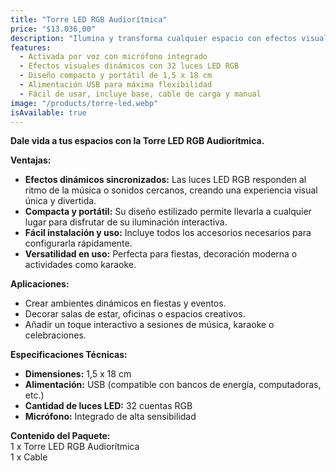 ```yaml
---  
title: "Torre LED RGB Audiorítmica"  
price: "$13.036,00"  
description: "Ilumina y transforma cualquier espacio con efectos visuales sincronizados al ritmo de la música. Perfecta para fiestas, eventos y decoración moderna."  
features:  
  - Activada por voz con micrófono integrado  
  - Efectos visuales dinámicos con 32 luces LED RGB  
  - Diseño compacto y portátil de 1,5 x 18 cm  
  - Alimentación USB para máxima flexibilidad  
  - Fácil de usar, incluye base, cable de carga y manual  
image: "/products/torre-led.webp"  
isAvailable: true  
---  
```


**Dale vida a tus espacios con la Torre LED RGB Audiorítmica.**  

**Ventajas:**  
- **Efectos dinámicos sincronizados:** Las luces LED RGB responden al ritmo de la música o sonidos cercanos, creando una experiencia visual única y divertida.  
- **Compacta y portátil:** Su diseño estilizado permite llevarla a cualquier lugar para disfrutar de su iluminación interactiva.  
- **Fácil instalación y uso:** Incluye todos los accesorios necesarios para configurarla rápidamente.  
- **Versatilidad en uso:** Perfecta para fiestas, decoración moderna o actividades como karaoke.  

**Aplicaciones:**  
- Crear ambientes dinámicos en fiestas y eventos.  
- Decorar salas de estar, oficinas o espacios creativos.  
- Añadir un toque interactivo a sesiones de música, karaoke o celebraciones.  

**Especificaciones Técnicas:**  
- **Dimensiones:** 1,5 x 18 cm  
- **Alimentación:** USB (compatible con bancos de energía, computadoras, etc.)  
- **Cantidad de luces LED:** 32 cuentas RGB  
- **Micrófono:** Integrado de alta sensibilidad  

**Contenido del Paquete:**  
1 x Torre LED RGB Audiorítmica  
1 x Cable

